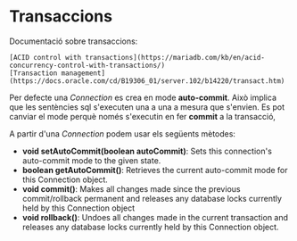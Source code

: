 # Transaccions

Documentació sobre transaccions:

    [ACID control with transactions](https://mariadb.com/kb/en/acid-concurrency-control-with-transactions/)
    [Transaction management](https://docs.oracle.com/cd/B19306_01/server.102/b14220/transact.htm)

Per defecte una *Connection* es crea en mode **auto-commit**. Això implica que les sentències sql s'executen una a una a mesura que s'envien. Es pot canviar el mode perquè només s'executin en fer **commit** a la transacció,

A partir d'una *Connection* podem usar els següents mètodes:

  * **void setAutoCommit(boolean autoCommit)**: Sets this connection's auto-commit mode to the given state.
  * **boolean getAutoCommit()**: Retrieves the current auto-commit mode for this Connection object.
  * **void commit()**: Makes all changes made since the previous commit/rollback permanent and releases any database locks currently held by this Connection object
  * **void rollback()**: Undoes all changes made in the current transaction and releases any database locks currently held by this Connection object.
